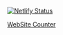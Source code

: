 [![Netlify Status](https://api.netlify.com/api/v1/badges/2d224c99-a3e6-4ce1-9319-3f58d335fdb8/deploy-status)](https://app.netlify.com/sites/hook-counter-git/deploys)

[WebSite Counter](https://hook-counter-git.netlify.app)
